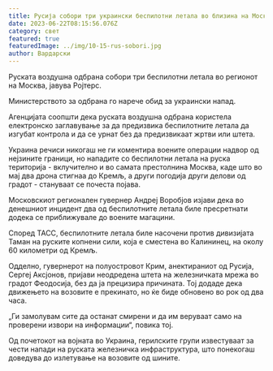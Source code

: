 ```yaml
---
title: Русија собори три украински беспилотни летала во близина на Москва
date: 2023-06-22T08:15:56.076Z
category: свет
featured: true
featuredImage: ../img/10-15-rus-sobori.jpg
author: Вардарски
---
```

Руската воздушна одбрана собори три беспилотни летала во регионот на Москва, јавува Ројтерс.

Министерството за одбрана го нарече обид за украински напад.

Агенцијата соопшти дека руската воздушна одбрана користела електронско заглавување за да предизвика беспилотните летала да изгубат контрола и да се урнат без да предизвикаат жртви или штета.

Украина речиси никогаш не ги коментира воените операции надвор од нејзините граници, но нападите со беспилотни летала на руска територија - вклучително и во самата престолнина Москва, каде што во мај два дрона стигнаа до Кремљ, а други погодија други делови од градот - стануваат се почеста појава.

Московскиот регионален гувернер Андреј Воробјов изјави дека во денешниот инцидент два од беспилотните летала биле пресретнати додека се приближувале до воените магацини.

Според ТАСС, беспилотните летала биле насочени против дивизијата Таман на руските копнени сили, која е сместена во Калининец, на околу 60 километри од Кремљ.

Одделно, гувернерот на полуостровот Крим, анектираниот од Русија, Сергеј Аксјонов, пријави неодредена штета на железничката мрежа во градот Феодосија, без да ја прецизира причината. Тој додаде дека движењето на возовите е прекинато, но ќе биде обновено во рок од два часа.

„Ги замолувам сите да останат смирени и да им веруваат само на проверени извори на информации“, повика тој.

Од почетокот на војната во Украина, герилските групи известуваат за чести напади на руската железничка инфраструктура, што понекогаш доведува до излетување на возовите од шините.